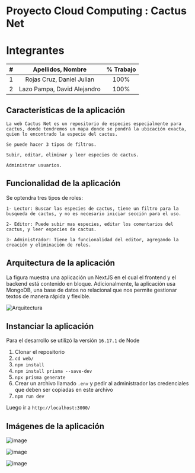 # Proyecto Cloud Computing : Cactus Net
# Integrantes
|  **#** |  **Apellidos, Nombre** | **% Trabajo** |
| :---: | :---: | :---: |
|  1 | Rojas Cruz, Daniel Julian | 100% |
|  2 | Lazo Pampa, David Alejandro| 100% |
## Características de la aplicación
```
La web Cactus Net es un repositorio de especies especialmente para cactus, donde tendremos un mapa donde se pondrá la ubicación exacta, quien lo encontrado la especie del cactus.
```
```
Se puede hacer 3 tipos de filtros.
```
```
Subir, editar, eliminar y leer especies de cactus.
```
```
Administrar usuarios.
```
## Funcionalidad de la aplicación
Se optendra tres tipos de roles:
```
1- Lector: Buscar las especies de cactus, tiene un filtro para la busqueda de cactus, y no es necesario iniciar sección para el uso.
```
```
2- Editor: Puede subir mas especies, editar los comentarios del cactus, y leer especies de cactus.
```
```
3- Administrador: Tiene la funcionalidad del editor, agregando la creación y eliminación de roles.
```
## Arquitectura de la aplicación
La figura muestra una aplicación un NextJS en el cual el frontend y el backend está contenido en bloque. Adicionalmente, la aplicación usa MongoDB, una base de datos no relacional que nos permite gestionar textos de manera rápida y flexible. 

![Arquitectura](https://user-images.githubusercontent.com/34191864/193142008-a9d61288-15ee-4937-aefd-fd27feaa8b93.jpg)

## Instanciar la aplicación
Para el desarrollo se utilizó la versión `16.17.1` de Node 

1. Clonar el repositorio
2. `cd web/`
3. `npm install`
4. `npm install prisma --save-dev`
5. `npx prisma generate`
6. Crear un archivo llamado `.env` y pedir al administrador las credenciales que deben ser copiadas en este archivo
7. `npm run dev`

Luego ir a `http://localhost:3000/`

## Imágenes de la aplicación

![image](https://user-images.githubusercontent.com/34191864/193143316-3499a914-b579-47e3-bee8-1bab4aeb8d27.png)

![image](https://user-images.githubusercontent.com/34191864/193143416-616d1c69-8c6b-45bd-8871-654031b5e9b5.png)

![image](https://user-images.githubusercontent.com/34191864/193143474-bb069273-82a8-4b47-98d4-79e24a91d6aa.png)


